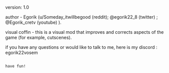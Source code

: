 version: 1.0

author - Egorik (u/Someday_itwillbegood (reddit); @egorik22_8 (twitter) ; @Egorik_cretv (youtube) ).

visual coffin - this is a visual mod that improves and corrects aspects of the game (for example, cutscenes).

if you have any questions or would like to talk to me, here is my discord : egorik22vosem



                                                                                have fun!